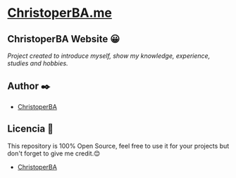 # [ChristoperBA.me](https://christoperba.github.io)

## ChristoperBA Website 😀
_Project created to introduce myself, show my knowledge, experience, studies and hobbies._

## Author ✒️
* [ChristoperBA](https://github.com/ChristoperBA)

## Licencia 📄
This repository is 100% Open Source, feel free to use it for your projects
but don't forget to give me credit.😊
* [ChristoperBA](https://github.com/ChristoperBA)

